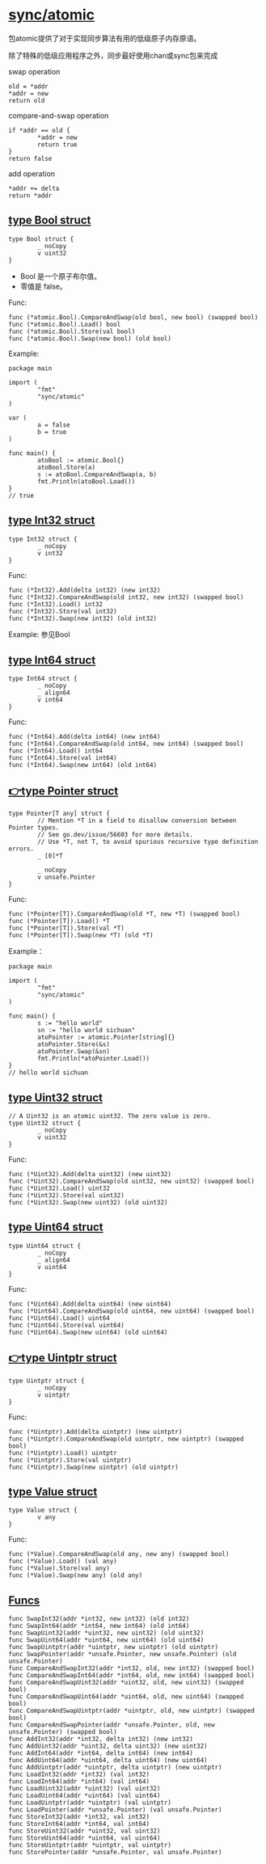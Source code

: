 # [sync/atomic](https://pkg.go.dev/sync/atomic@go1.21.2)

包atomic提供了对于实现同步算法有用的低级原子内存原语。

除了特殊的低级应用程序之外，同步最好使用chan或sync包来完成

swap operation

```
old = *addr
*addr = new
return old
```



compare-and-swap operation

```
if *addr == old {
        *addr = new
        return true
}
return false
```



add operation

```
*addr += delta
return *addr
```



## [type Bool struct](https://github.com/stonebirdjx/go-ladder/blob/master/golang标准库整理.md#type-bool-struct)

```
type Bool struct {
        _ noCopy
        v uint32
}
```



- Bool 是一个原子布尔值。
- 零值是 false。

Func:

```
func (*atomic.Bool).CompareAndSwap(old bool, new bool) (swapped bool)
func (*atomic.Bool).Load() bool
func (*atomic.Bool).Store(val bool)
func (*atomic.Bool).Swap(new bool) (old bool)
```



Example:

```
package main

import (
        "fmt"
        "sync/atomic"
)

var (
        a = false
        b = true
)

func main() {
        atoBool := atomic.Bool{}
        atoBool.Store(a)
        s := atoBool.CompareAndSwap(a, b)
        fmt.Println(atoBool.Load())
}
// true
```



## [type Int32 struct](https://github.com/stonebirdjx/go-ladder/blob/master/golang标准库整理.md#type-int32-struct)

```
type Int32 struct {
        _ noCopy
        v int32
}
```



Func:

```
func (*Int32).Add(delta int32) (new int32)
func (*Int32).CompareAndSwap(old int32, new int32) (swapped bool)
func (*Int32).Load() int32
func (*Int32).Store(val int32)
func (*Int32).Swap(new int32) (old int32)
```



Example: 参见Bool

## [type Int64 struct](https://github.com/stonebirdjx/go-ladder/blob/master/golang标准库整理.md#type-int64-struct)

```
type Int64 struct {
        _ noCopy
        _ align64
        v int64
}
```



Func:

```
func (*Int64).Add(delta int64) (new int64)
func (*Int64).CompareAndSwap(old int64, new int64) (swapped bool)
func (*Int64).Load() int64
func (*Int64).Store(val int64)
func (*Int64).Swap(new int64) (old int64)
```



## [👉type Pointer struct](https://github.com/stonebirdjx/go-ladder/blob/master/golang标准库整理.md#point_righttype-pointer-struct)

```
type Pointer[T any] struct {
        // Mention *T in a field to disallow conversion between Pointer types.
        // See go.dev/issue/56603 for more details.
        // Use *T, not T, to avoid spurious recursive type definition errors.
        _ [0]*T

        _ noCopy
        v unsafe.Pointer
}
```



Func:

```
func (*Pointer[T]).CompareAndSwap(old *T, new *T) (swapped bool)
func (*Pointer[T]).Load() *T
func (*Pointer[T]).Store(val *T)
func (*Pointer[T]).Swap(new *T) (old *T)
```



Example：

```
package main

import (
        "fmt"
        "sync/atomic"
)

func main() {
        s := "hello world"
        sn := "hello world sichuan"
        atoPointer := atomic.Pointer[string]{}
        atoPointer.Store(&s)
        atoPointer.Swap(&sn)
        fmt.Println(*atoPointer.Load())
}
// hello world sichuan
```



## [type Uint32 struct](https://github.com/stonebirdjx/go-ladder/blob/master/golang标准库整理.md#type-uint32-struct)

```
// A Uint32 is an atomic uint32. The zero value is zero.
type Uint32 struct {
        _ noCopy
        v uint32
}
```



Func:

```
func (*Uint32).Add(delta uint32) (new uint32)
func (*Uint32).CompareAndSwap(old uint32, new uint32) (swapped bool)
func (*Uint32).Load() uint32
func (*Uint32).Store(val uint32)
func (*Uint32).Swap(new uint32) (old uint32)
```



## [type Uint64 struct](https://github.com/stonebirdjx/go-ladder/blob/master/golang标准库整理.md#type-uint64-struct)

```
type Uint64 struct {
        _ noCopy
        _ align64
        v uint64
}
```



Func:

```
func (*Uint64).Add(delta uint64) (new uint64)
func (*Uint64).CompareAndSwap(old uint64, new uint64) (swapped bool)
func (*Uint64).Load() uint64
func (*Uint64).Store(val uint64)
func (*Uint64).Swap(new uint64) (old uint64)
```



## [👉type Uintptr struct](https://github.com/stonebirdjx/go-ladder/blob/master/golang标准库整理.md#point_righttype-uintptr-struct)

```
type Uintptr struct {
        _ noCopy
        v uintptr
}
```

Func:

```
func (*Uintptr).Add(delta uintptr) (new uintptr)
func (*Uintptr).CompareAndSwap(old uintptr, new uintptr) (swapped bool)
func (*Uintptr).Load() uintptr
func (*Uintptr).Store(val uintptr)
func (*Uintptr).Swap(new uintptr) (old uintptr)
```

## [type Value struct](https://github.com/stonebirdjx/go-ladder/blob/master/golang标准库整理.md#type-value-struct)

```
type Value struct {
        v any
}
```

Func:

```
func (*Value).CompareAndSwap(old any, new any) (swapped bool)
func (*Value).Load() (val any)
func (*Value).Store(val any)
func (*Value).Swap(new any) (old any)
```

## [Funcs](https://github.com/stonebirdjx/go-ladder/blob/master/golang标准库整理.md#funcs)

```
func SwapInt32(addr *int32, new int32) (old int32)
func SwapInt64(addr *int64, new int64) (old int64)
func SwapUint32(addr *uint32, new uint32) (old uint32)
func SwapUint64(addr *uint64, new uint64) (old uint64)
func SwapUintptr(addr *uintptr, new uintptr) (old uintptr)
func SwapPointer(addr *unsafe.Pointer, new unsafe.Pointer) (old unsafe.Pointer)
func CompareAndSwapInt32(addr *int32, old, new int32) (swapped bool)
func CompareAndSwapInt64(addr *int64, old, new int64) (swapped bool)
func CompareAndSwapUint32(addr *uint32, old, new uint32) (swapped bool)
func CompareAndSwapUint64(addr *uint64, old, new uint64) (swapped bool)
func CompareAndSwapUintptr(addr *uintptr, old, new uintptr) (swapped bool)
func CompareAndSwapPointer(addr *unsafe.Pointer, old, new unsafe.Pointer) (swapped bool)
func AddInt32(addr *int32, delta int32) (new int32)
func AddUint32(addr *uint32, delta uint32) (new uint32)
func AddInt64(addr *int64, delta int64) (new int64)
func AddUint64(addr *uint64, delta uint64) (new uint64)
func AddUintptr(addr *uintptr, delta uintptr) (new uintptr)
func LoadInt32(addr *int32) (val int32)
func LoadInt64(addr *int64) (val int64)
func LoadUint32(addr *uint32) (val uint32)
func LoadUint64(addr *uint64) (val uint64)
func LoadUintptr(addr *uintptr) (val uintptr)
func LoadPointer(addr *unsafe.Pointer) (val unsafe.Pointer)
func StoreInt32(addr *int32, val int32)
func StoreInt64(addr *int64, val int64)
func StoreUint32(addr *uint32, val uint32)
func StoreUint64(addr *uint64, val uint64)
func StoreUintptr(addr *uintptr, val uintptr)
func StorePointer(addr *unsafe.Pointer, val unsafe.Pointer)
```

